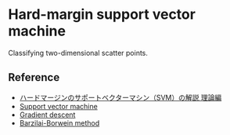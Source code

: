 # Hard-margin support vector machine

Classifying two-dimensional scatter points.

## Reference

- [ハードマージンのサポートベクターマシン（SVM）の解説 理論編](https://laid-back-scientist.com/svm-theory)
- [Support vector machine](https://en.wikipedia.org/wiki/Support_vector_machine#Linear_SVM)
- [Gradient descent](https://en.wikipedia.org/wiki/Gradient_descent)
- [Barzilai-Borwein method](https://en.wikipedia.org/wiki/Barzilai-Borwein_method)


